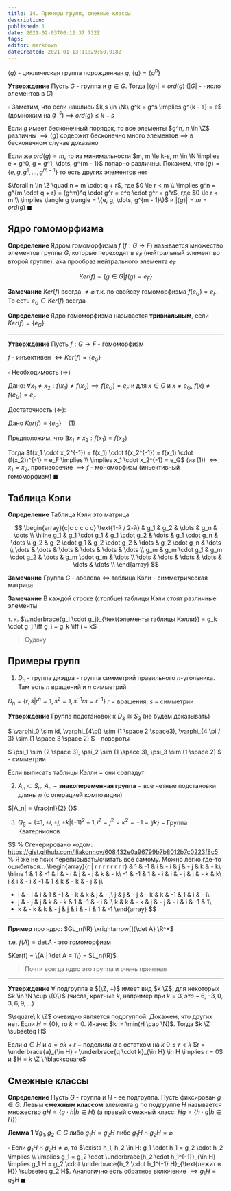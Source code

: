```yaml
---
title: 14. Примеры групп, смежные классы
description: 
published: 1
date: 2021-02-03T00:12:37.732Z
tags: 
editor: markdown
dateCreated: 2021-01-13T11:29:50.918Z
---
```


$\langle g \rangle$ - циклическая группа порожденная $g$, $\langle g \rangle = \{ g^n \} {}$

**Утверждение** Пусть $G$ - группа и $g \in G$. 
Тогда $|\langle g \rangle| = ord(g)$ ($|G|$ - число элементов в $G$) 

$\square$ Заметим, что если нашлись $k,s \in \N:\ g^k = g^s \implies g^{k - s} = e$ (домножим на $g^{-s}$) $\implies$ $ord(g) \le k - s$ 

Если $g$ имеет бесконечный порядок, то все элементы $g^n, n \in \Z$ различны $\implies \langle g \rangle$ содержит бесконечно много элементов $\implies$ в бесконечном случае доказано

Если же $ord(g) = m$, то из минимальности $m, m \le k-s, m \in \N \implies e = g^0, g = g^1, \dots, g^{m - 1}$ попарно различны. Покажем, что $\langle g \rangle = \{e, g, g^1, \dots, g^{m - 1}\}$ то есть других элементов нет

$\forall n \in \Z \quad n = m \cdot q + r$, где $0 \le r < m \\
\implies g^n = g^{m \cdot q + r} = (g^m)^q \cdot g^r = e^q \cdot g^r = g^r$, где $0 \le r < m \\
\implies \langle g \rangle = \{e, g, \dots, g^{m - 1}\}$ и $|\langle g \rangle| = m = ord(g)\ \blacksquare$


## Ядро гомоморфизма

**Определение** Ядром гомоморфизма $f$ ($f: G \to F$) называется множество элементов группы $G$, которые переходят в $e_F$ (нейтральный элемент во второй группе). aka прообраз нейтрального элемента $e_F$

$$
Ker(f) = \{g \in G | f(g) = e_F\}
$$

**Замечание** $Ker(f)$ всегда $\not= \varnothing$ т.к. по свойсву гомоморфизма $f(e_G) = e_F$. То есть $e_G \in Ker(f)$ всегда

**Определение** Ядро гомоморфизма называется **тривиальным**, если $Ker(f) = \{e_G\} {}$

---

**Утверждение** Пусть $f: G \to F$ - гомоморфизм

$f$ - инъективен $\iff Ker(f) = \{e_G\} {}$

$\square$ Необходимость ($\Longrightarrow$)

Дано: $\forall x_1 \not= x_2: f(x_1) \not= f(x_2) \implies f(e_G) = e_F$ и для $x \in G$ и $x \not= e_G$, $f(x) \not= f(e_G) = e_F$

Достаточность ($\Longleftarrow$):

Дано $Ker(f) = \{e_G\} \quad (1){}$

Предположим, что $\exists x_1 \not= x_2: f(x_1) = f(x_2)$

Тогда $f(x_1 \cdot x_2^{-1}) = f(x_1) \cdot f(x_2^{-1}) = f(x_1) \cdot (f(x_2))^{-1} = e_F \implies \\
\implies x_1 \cdot x_2^{-1} = e_G$ (из $(1)$) $\iff x_1 = x_2$, противоречие $\implies f$ - мономорфизм (иньективный гомоморфизм) $\blacksquare$

## Таблица Кэли

**Определение** Таблица Кэли это матрица

$$
\begin{array}{c|c c c c c}
\text{1-й / 2-й} & g_1 & g_2 & \dots & g_n & \dots \\
\hline
g_1 & g_1 \cdot g_1 & g_1 \cdot g_2 & \dots & g_1 \cdot g_n & \dots \\
g_2 & g_2 \cdot g_1 & g_2 \cdot g_2 & \dots & g_2 \cdot g_n & \dots \\
\dots & \dots & \dots & \dots & \dots & \dots \\
g_m & g_m \cdot g_1 & g_m \cdot g_2 & \dots & g_m \cdot g_m & \dots \\
\dots & \dots & \dots & \dots & \dots & \dots \\
\end{array}
$$

**Замечание** Группа $G$ - абелева $\iff$ таблица Кэли - симметрическая матрица

**Замечание** В каждой строке (столбце) таблицы Кэли стоят различные элементы

т. к. $\underbrace{g_i \cdot g_j}_{\text{элементы таблицы Кэлли}} = g_k \cdot g_j \iff g_i = g_k \iff i = k$

> Судоку

## Примеры групп

1. $D_n$ - группа диэдра - группа симметрий правильного $n$-угольника. Там есть $n$ вращений и $n$ симметрий

$D_n = \{r, s | r^n = 1, s^2 = 1, s^{-1} r s = r^{-1}\}$
$r$ $-$ вращения, $s$ $-$ симметрии 

**Утверждение** Группа подстановок к $D_3 \cong S_3$ (не будем доказывать)

$
\varphi_0 \sim id, \varphi_{4\pi} \sim (1 \space 2 \space3), \varphi_{4 \pi / 3} \sim (1 \space 3 \space 2)
$ - повороты

$
\psi_1 \sim (2 \space 3), \psi_2 \sim (1 \space 3), \psi_3 \sim (1 \space 2)
$ - симметрии


Если выписать таблицы Кэлли $-$ они совпадут

2. $A_n \subset S_n$. $A_n$ $-$ **знакопеременная группа** $-$ все четные подстановки длины $n$ (с операцией композиции)

$|A_n| = \frac{n!}{2} {}$

3. $Q_8 = \{\pm 1, \pm i, \pm j, \pm k | (-1)^2 - 1, i^2 = j^2 = k^2 = -1 = ijk\} {}$ $-$ Группа Кватернионов

$$
% Сгенерировано кодом: https://gist.github.com/iliakonnov/608432e0a96799b7b8012b7c0223f8c5
% Я же не псих переписывать/считать всё самому. Можно легко где-то ошибиться...
\begin{array}{r | r r r r r r r r}
& 1 & -1 & i & - i & j & - j & k & - k\\
\hline
1 & 1 & -1 & i & - i & j & - j & k & - k\\
-1 & -1 & 1 & - i & i & - j & j & - k & k\\
i & i & - i & -1 & 1 & k & - k & - j & j\\
- i & - i & i & 1 & -1 & - k & k & j & - j\\
j & j & - j & - k & k & -1 & 1 & i & - i\\
- j & - j & j & k & - k & 1 & -1 & - i & i\\
k & k & - k & j & - j & - i & i & -1 & 1\\
- k & - k & k & - j & j & i & - i & 1 & -1
\end{array}
$$

---

**Пример** про ядро: $GL_n(\R) \xrightarrow[]{\det A} \R^*$

т.е. $f(A) = \det A$ - это гомоморфизм

$Ker(f) = \{A | \det A = 1\} = SL_n(\R)$

> Почти всегда ядро это группа и очень приятная

---

**Утверждение** $\forall$ подгруппа в $(\Z, +)$ имеет вид $k \Z$, для некоторых $k \in \N \cup \{0\}$ (числа, кратные $k$, например при $k = 3, это -6, -3, 0, 3, 6, 9, \dots$)

$\square\ k \Z$ очевидно является подргуппой. Докажем, что других нет.
Если $H = \{0\}$, то $k = 0$.
Иначе: $k := \min(H \cap \N)$. Тогда $k \Z \subseteq H$

Если $a \in H$ и $a = qk + r$ $-$ поделили $a$ с остатком на $k$
$0 \le r < k$ 
$r = \underbrace{a}_{\in H} - \underbrace{q \cdot k}_{\in H} \in H \implies r = 0$ и $H = k \Z \ \blacksquare$

## Смежные классы

**Определение** Пусть $G$ - группа и $H$ - ее подгруппа. Пусть фиксирован $g \in G$. Левым **смежным классом** элемента $g$ по подгруппе $H$ называется множество $gH = \{g \cdot h | h \in H\}$ (а правый смежный класс: $Hg = \{h \cdot g | h \in H\}$)

**Лемма 1** $\forall g_1, g_2 \in G$ либо $g_1 H = g_2 H$ либо $g_1 H \cap g_2 H = \varnothing$

$\square$ Если $g_1 H \cap g_2 H \not= \varnothing$, то $\exists h_1, h_2 \in H: g_1 \cdot h_1 = g_2 \cdot h_2 \implies \\
\implies g_1 = g_2 \cdot \underbrace{h_2 \cdot h_1^{-1}}_{\in H} 
\implies g_1 H = g_2 \cdot \underbrace{h_2 \cdot h_1^{-1} H}_{\text{лежит в H}} \subseteq g_2 H$. 
Аналогично есть обратное включение $\implies g_1 H = g_2 H \ \blacksquare$